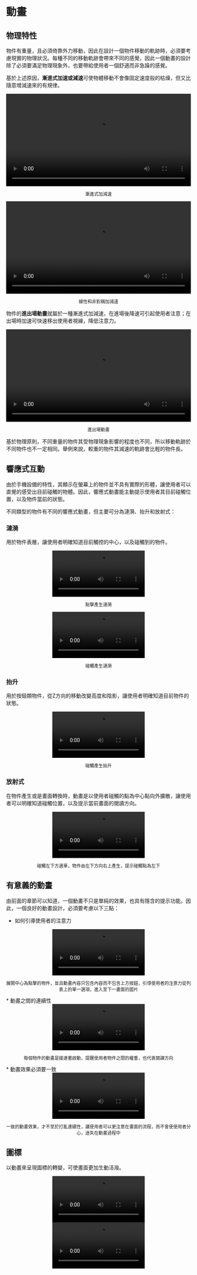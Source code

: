 # 動畫
## 物理特性
物件有重量，且必須倚靠外力移動，因此在設計一個物件移動的軌跡時，必須要考慮現實的物理狀況。每種不同的移動軌跡會帶來不同的感覺，因此一個動畫的設計除了必須要滿足物理現象外，也要帶給使用者一個舒適而非急躁的感覺。

基於上述原因，**漸進式加速或減速**可使物體移動不會像固定速度般的枯燥，但又比隨意增減速來的有規律。
<div align="center">
<video height="auto" width="100%" preload="metadata" loop="" controls>
  <source src="https://material-design.storage.googleapis.com/videos/animation-authentic-motion-authenticMotion_massAndWeight_ex1_large_xhdpi.webm" type="video/webm">
  <source src="https://material-design.storage.googleapis.com/videos/animation-authentic-motion-authenticMotion_massAndWeight_ex1_large_xhdpi.mp4" type="video/mp4">
</video>
<p style="font-size:12px"> 漸進式加減速</p>
</div>

<div align="center">
<video height="auto" width="100%" preload="metadata" loop="" controls>
  <source src="http://material-design.storage.googleapis.com/publish/material_v_4/material_ext_publish/0B3T7oTWa3HiFVk5Lc195M3c4a28/animation-authenticmotion-massandweight-linear.webm" type="video/webm">
  <source src="http://material-design.storage.googleapis.com/publish/material_v_4/material_ext_publish/0B3T7oTWa3HiFVk5Lc195M3c4a28/animation-authenticmotion-massandweight-linear.mp4" type="video/mp4">
</video>
<p style="font-size:12px"> 線性和非對稱加減速</p>
</div>

物件的**進出場動畫**就屬於一種漸進式加減速，在進場後降速可引起使用者注意；在出場時加速可快速移出使用者視線，降低注意力。
<div align="center">
<video height="auto" width="100%" preload="metadata" loop="" controls>
  <source src="http://material-design.storage.googleapis.com/publish/material_v_4/material_ext_publish/0B3T7oTWa3HiFS2hrd3dPVVFfdHM/animation-authenticmotion-massandweight-do.webm" type="video/webm">
  <source src="http://material-design.storage.googleapis.com/publish/material_v_4/material_ext_publish/0B3T7oTWa3HiFS2hrd3dPVVFfdHM/animation-authenticmotion-massandweight-do.mp4" type="video/mp4">
</video>
<p style="font-size:12px"> 進出場動畫</p>
</div>

基於物理原則，不同重量的物件其受物理現象影響的程度也不同，所以移動軌跡於不同物件也不一定相同。舉例來說，較重的物件其減速的軌跡會比輕的物件長。

## 響應式互動
由於手機設備的特性，其顯示在螢幕上的物件並不具有實際的形體，讓使用者可以直覺的感受出目前碰觸的物體。因此，響應式動畫能主動提示使用者其目前碰觸位置，以及物件當前的狀態。

不同類型的物件有不同的響應式動畫，但主要可分為漣漪、抬升和放射式：
### 漣漪
用於物件表層，讓使用者明確知道目前觸控的中心，以及碰觸到的物件。
<div align="center">
<video height="auto" width="50%" preload="metadata" loop="" controls>
  <source src="https://material-design.storage.googleapis.com/videos/animation-responsiveinteraction-inkreactions-touchripplepressandrelease_large_xhdpi.webm" type="video/webm">
  <source src="https://material-design.storage.googleapis.com/videos/animation-responsiveinteraction-inkreactions-touchripplepressandrelease_large_xhdpi.mp4" type="video/mp4">
</video>
<p style="font-size:12px">點擊產生漣漪</p>
</div>

<div align="center">
<video height="auto" width="50%" preload="metadata" loop="" controls>
  <source src="https://material-design.storage.googleapis.com/videos/animation-responsiveinteraction-inkreactions-touchrippledragindragout_large_xhdpi.webm" type="video/webm">
  <source src="https://material-design.storage.googleapis.com/videos/animation-responsiveinteraction-inkreactions-touchrippledragindragout_large_xhdpi.mp4" type="video/mp4">
</video>
<p style="font-size:12px">碰觸產生漣漪</p>
 </div>

### 抬升
用於按鈕類物件，從Z方向的移動改變高度和陰影，讓使用者明確知道目前物件的狀態。
<div align="center">
<video height="auto" width="50%" preload="metadata" loop="" controls>
  <source src="https://material-design.storage.googleapis.com/videos/animation-responsiveinteraction-inkreactions-notouchripplepressandrelease_large_xhdpi.webm" type="video/webm">
  <source src="https://material-design.storage.googleapis.com/videos/animation-responsiveinteraction-inkreactions-notouchripplepressandrelease_large_xhdpi.mp4" type="video/mp4">
</video>
<p style="font-size:12px">碰觸產生抬升</p>
</div>

### 放射式
在物件產生或是畫面轉換時，動畫是以使用者碰觸的點為中心點向外擴散，讓使用者可以明確知道碰觸位置，以及提示當前畫面的閱讀方向。
<div align="center">
<video height="auto" width="50%" preload="metadata" loop="" controls>
  <source src="http://material-design.storage.googleapis.com/publish/material_v_4/material_ext_publish/0B6Okdz75tqQsaDBfZWtha0RwNGM/animation-responsiveinteraction-materialresponse-PointOfOrigin_DO_003.webm" type="video/webm">
  <source src="http://material-design.storage.googleapis.com/publish/material_v_4/material_ext_publish/0B6Okdz75tqQsaDBfZWtha0RwNGM/animation-responsiveinteraction-materialresponse-PointOfOrigin_DO_003.mp4" type="video/mp4">
</video>
<p style="font-size:12px">碰觸左下方選單，物件由左下方向右上產生，提示碰觸點為左下</p>
</div>

## 有意義的動畫
由前面的章節可以知道，一個動畫不只是單純的效果，也具有隱含的提示功能。因此，一個良好的動畫設計，必須要考慮以下三點：
* 如何引導使用者的注意力
<p></p>
<div align="center">
<video height="auto" width="50%" preload="metadata" loop="" controls>
  <source src="http://material-design.storage.googleapis.com/publish/material_v_4/material_ext_publish/0Bzhp5Z4wHba3RXRFb0tRZEZDUUU/animation_meaninfultransitions_considerations_do.webm" type="video/webm">
  <source src="http://material-design.storage.googleapis.com/publish/material_v_4/material_ext_publish/0Bzhp5Z4wHba3RXRFb0tRZEZDUUU/animation_meaninfultransitions_considerations_do.mp4" type="video/mp4">
</video>
<p style="font-size:12px">展開中心為點擊的物件，並且動畫內容只包含內容而不包含上方按鈕，引導使用者的注意力從列表上的單一選項，進入至下一畫面的圖片</p>
</div>
* 動畫之間的連續性
<div align="center">
<video height="auto" width="50%" preload="metadata" loop="" controls>
  <source src="http://material-design.storage.googleapis.com/publish/material_v_4/material_ext_publish/0B08MbvYZK1iNTGRLb2Zud2RUNFE/animation-meaningfultransitions-hierarchicaltiming-4do_large_xhdpi.webm" type="video/webm">
  <source src="http://material-design.storage.googleapis.com/publish/material_v_4/material_ext_publish/0B08MbvYZK1iNTGRLb2Zud2RUNFE/animation-meaningfultransitions-hierarchicaltiming-4do_large_xhdpi.mp4" type="video/mp4">
</video>
<p style="font-size:12px">每個物件的動畫是接連著啟動，提醒使用者物件之間的權重，也代表閱讀方向</p>
</div>
* 動畫效果必須要一致
<div align="center">
<video height="auto" width="50%" preload="metadata" loop="" controls>
  <source src="http://material-design.storage.googleapis.com/publish/material_v_4/material_ext_publish/0B08MbvYZK1iNT2dLWHE1NG8tV00/animation-meaningfultransitions-consistentchoreography-do1_large_xhdpi.webm" type="video/webm">
  <source src="http://material-design.storage.googleapis.com/publish/material_v_4/material_ext_publish/0B08MbvYZK1iNT2dLWHE1NG8tV00/animation-meaningfultransitions-consistentchoreography-do1_large_xhdpi.mp4" type="video/mp4">
</video>
<p style="font-size:12px">一致的動畫效果，才不至於打亂連續性，讓使用者可以更注意在畫面的流程，而不會使使用者分心，迷失在動畫過程中</p>
</div>

## 圖標
以動畫來呈現圖標的轉變，可使畫面更加生動活潑。
<div align="center">
<video height="auto" width="50%" preload="metadata" loop="" controls>
  <source src="http://material-design.storage.googleapis.com/publish/material_v_4/material_ext_publish/0B3T7oTWa3HiFbFRfT196SWRyS2s/animation_delightfuldetails_wellcrafted.webm" type="video/webm">
  <source src="http://material-design.storage.googleapis.com/publish/material_v_4/material_ext_publish/0B3T7oTWa3HiFbFRfT196SWRyS2s/animation_delightfuldetails_wellcrafted.mp4" type="video/mp4">
</video>
</div>

<div align="center">
<video height="auto" width="50%" preload="metadata" loop="" controls>
  <source src="http://material-design.storage.googleapis.com/publish/material_v_4/material_ext_publish/0B2wX4iIvu8L6ZHZfV1NfRHdCZHM/animation-delightfuldetails-030401_Status_Change_xhdpi_003.webm" type="video/webm">
  <source src="http://material-design.storage.googleapis.com/publish/material_v_4/material_ext_publish/0B2wX4iIvu8L6ZHZfV1NfRHdCZHM/animation-delightfuldetails-030401_Status_Change_xhdpi_003.mp4" type="video/mp4">
</video>
</div>